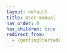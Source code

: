 ```yaml
---
layout: default
title: User manual
nav_order: 0
has_children: true
redirect_from:
  - /gettingStarted/
---
```


